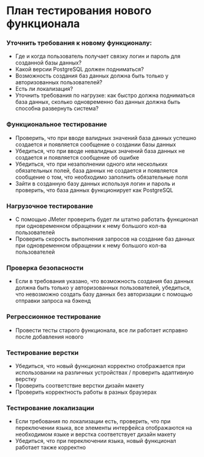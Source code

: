 # План тестирования нового функционала

### Уточнить требования к новому функционалу:
- Где и когда пользователь получает связку логин и пароль для созданной базы данных?
- Какой версии PostgreSQL должен подниматься?
- Возможность создания баз данных должна быть только у авторизованных пользователей?
- Есть ли локализация?
- Уточнить требования по нагрузке: как быстро должна подниматься база данных, сколько одновременно баз данных должна быть способна развернуть система?

### Функциональное тестирование
- Проверить, что при вводе валидных значений база данных успешно создается и появляется сообщение о создании базы данных
- Убедиться, что при вводе невалидных значений база данных не создается и появляется сообщение об ошибке
- Убедиться, что при незаполнении одного или нескольких обязательных полей, база данных не создается и появляется сообщение о том, что необходимо заполнить обязательные поля
- Зайти в созданную базу данных используя логин и пароль и проверить, что база данных функционирует как PostgreSQL

### Нагрузочное тестирование
- С помощью JMeter проверить будет ли штатно работать функционал при одновременном обращении к нему большого кол-ва пользователей
- Проверить скорость выполнения запросов на создание баз данных при одновременном обращении к нему большого кол-ва пользователей

### Проверка безопасности
- Если в требования указано, что возможность создания баз данных должна быть только у авторизованных пользователей, убедиться, что невозможно создать базу данных без авторизации с помощью отправки запроса на бэкенд

### Регрессионное тестирование
- Провести тесты старого функционала, все ли работает исправно после добавления нового

### Тестирование верстки
- Убедиться, что новый функционал корректно отображается при использовании на различных устройствах / проверить адаптивную верстку
- Проверить соответствие верстки дизайн макету
- Проверить корректность работы в разных браузерах

### Тестирование локализации
- Если требования по локализации есть, проверить, что при переключении языка, все элементы интерфейса отображаются на необходимом языке и верстка соответствует дизайн макету
- Убедиться, что при переключении языка, новый функционал работает также корректно
